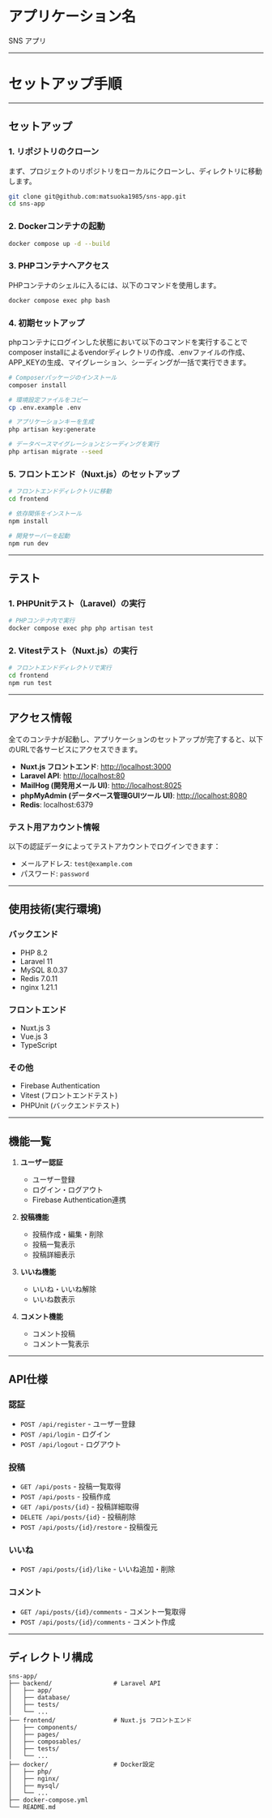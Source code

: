 # アプリケーション名

SNS アプリ

-----

# セットアップ手順

-----

## セットアップ

### 1. リポジトリのクローン

まず、プロジェクトのリポジトリをローカルにクローンし、ディレクトリに移動します。

```bash
git clone git@github.com:matsuoka1985/sns-app.git
cd sns-app
```

### 2. Dockerコンテナの起動

```bash
docker compose up -d --build
```

### 3. PHPコンテナへアクセス

PHPコンテナのシェルに入るには、以下のコマンドを使用します。

```bash
docker compose exec php bash
```

### 4. 初期セットアップ

phpコンテナにログインした状態において以下のコマンドを実行することでcomposer installによるvendorディレクトリの作成、.envファイルの作成、APP_KEYの生成、マイグレーション、シーディングが一括で実行できます。

```bash
# Composerパッケージのインストール
composer install

# 環境設定ファイルをコピー
cp .env.example .env

# アプリケーションキーを生成
php artisan key:generate

# データベースマイグレーションとシーディングを実行
php artisan migrate --seed
```

### 5. フロントエンド（Nuxt.js）のセットアップ

```bash
# フロントエンドディレクトリに移動
cd frontend

# 依存関係をインストール
npm install

# 開発サーバーを起動
npm run dev
```

-----

## テスト

### 1. PHPUnitテスト（Laravel）の実行

```bash
# PHPコンテナ内で実行
docker compose exec php php artisan test
```

### 2. Vitestテスト（Nuxt.js）の実行

```bash
# フロントエンドディレクトリで実行
cd frontend
npm run test
```

-----

## アクセス情報

全てのコンテナが起動し、アプリケーションのセットアップが完了すると、以下のURLで各サービスにアクセスできます。

* **Nuxt.js フロントエンド**: [http://localhost:3000](http://localhost:3000)
* **Laravel API**: [http://localhost:80](http://localhost:80)
* **MailHog (開発用メール UI)**: [http://localhost:8025](http://localhost:8025)
* **phpMyAdmin (データベース管理GUIツール UI)**: [http://localhost:8080](http://localhost:8080)
* **Redis**: localhost:6379

### テスト用アカウント情報

以下の認証データによってテストアカウントでログインできます：

- メールアドレス: `test@example.com`
- パスワード: `password`

---

## 使用技術(実行環境)

### バックエンド
* PHP 8.2
* Laravel 11
* MySQL 8.0.37
* Redis 7.0.11
* nginx 1.21.1

### フロントエンド
* Nuxt.js 3
* Vue.js 3
* TypeScript

### その他
* Firebase Authentication
* Vitest (フロントエンドテスト)
* PHPUnit (バックエンドテスト)

---

## 機能一覧

1. **ユーザー認証**
   - ユーザー登録
   - ログイン・ログアウト
   - Firebase Authentication連携

2. **投稿機能**
   - 投稿作成・編集・削除
   - 投稿一覧表示
   - 投稿詳細表示

3. **いいね機能**
   - いいね・いいね解除
   - いいね数表示

4. **コメント機能**
   - コメント投稿
   - コメント一覧表示

---

## API仕様

### 認証
- `POST /api/register` - ユーザー登録
- `POST /api/login` - ログイン
- `POST /api/logout` - ログアウト

### 投稿
- `GET /api/posts` - 投稿一覧取得
- `POST /api/posts` - 投稿作成
- `GET /api/posts/{id}` - 投稿詳細取得
- `DELETE /api/posts/{id}` - 投稿削除
- `POST /api/posts/{id}/restore` - 投稿復元

### いいね
- `POST /api/posts/{id}/like` - いいね追加・削除

### コメント
- `GET /api/posts/{id}/comments` - コメント一覧取得
- `POST /api/posts/{id}/comments` - コメント作成

---

## ディレクトリ構成

```
sns-app/
├── backend/                 # Laravel API
│   ├── app/
│   ├── database/
│   ├── tests/
│   └── ...
├── frontend/                # Nuxt.js フロントエンド
│   ├── components/
│   ├── pages/
│   ├── composables/
│   ├── tests/
│   └── ...
├── docker/                  # Docker設定
│   ├── php/
│   ├── nginx/
│   ├── mysql/
│   └── ...
├── docker-compose.yml
└── README.md
```
